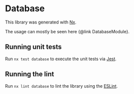 # Database

This library was generated with [Nx](https://nx.dev).

The usage can mostly be seen here {@link DatabaseModule}.

## Running unit tests

Run `nx test database` to execute the unit tests via [Jest](https://jestjs.io).

## Running the lint

Run `nx lint database` to lint the library using the [ESLint](https://eslint.org/).
